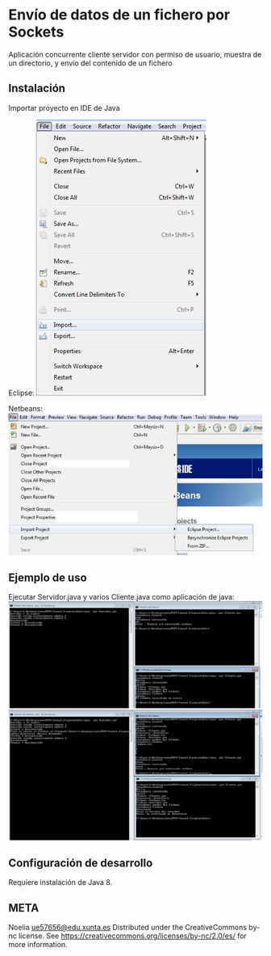 # Envío de datos de un fichero por Sockets
Aplicación concurrente cliente servidor con permiso de usuario, muestra de un directorio, y envío del contenido de un fichero

## Instalación 
Importar proyecto en IDE de Java

Eclipse:
![ImportaciónEclipse](../PSP4_images/1.jpg)

Netbeans:  
![ImportaciónNetbeans](../PSP4_images/2.jpg)


## Ejemplo de uso   
Ejecutar Servidor.java y varios Cliente.java como aplicación de java: 
![Execute](../PSP4_images/3.jpg)  
![Execute](../PSP4_images/4.jpg)  


## Configuración de desarrollo
Requiere instalación de Java 8.

## META
Noelia  ue57656@edu.xunta.es
Distributed under the CreativeCommons by-nc license. See https://creativecommons.org/licenses/by-nc/2.0/es/  for more information.

